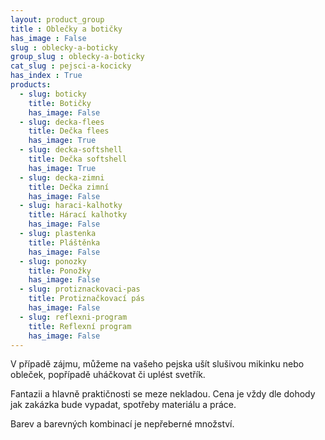 ```yaml
---
layout: product_group
title : Oblečky a botičky
has_image : False
slug : oblecky-a-boticky
group_slug : oblecky-a-boticky
cat_slug : pejsci-a-kocicky
has_index : True
products:
  - slug: boticky
    title: Botičky
    has_image: False
  - slug: decka-flees
    title: Dečka flees
    has_image: True
  - slug: decka-softshell
    title: Dečka softshell
    has_image: True
  - slug: decka-zimni
    title: Dečka zimní
    has_image: False
  - slug: haraci-kalhotky
    title: Hárací kalhotky
    has_image: False
  - slug: plastenka
    title: Pláštěnka
    has_image: False
  - slug: ponozky
    title: Ponožky
    has_image: False
  - slug: protiznackovaci-pas
    title: Protiznačkovací pás
    has_image: False
  - slug: reflexni-program
    title: Reflexní program
    has_image: False
---
```


V případě zájmu, můžeme na vašeho pejska ušít slušivou mikinku nebo obleček, popřípadě uháčkovat či uplést svetřík.

Fantazii a hlavně praktičnosti se meze nekladou. Cena je vždy dle dohody jak zakázka bude vypadat, spotřeby materiálu a práce.

Barev a barevných kombinací je nepřeberné množství.
